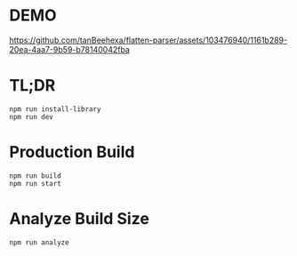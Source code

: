 # DEMO

https://github.com/tanBeehexa/flatten-parser/assets/103476940/1161b289-20ea-4aa7-9b59-b78140042fba



# TL;DR

```
npm run install-library
npm run dev
```

# Production Build

```
npm run build
npm run start
```

# Analyze Build Size

```
npm run analyze
```
